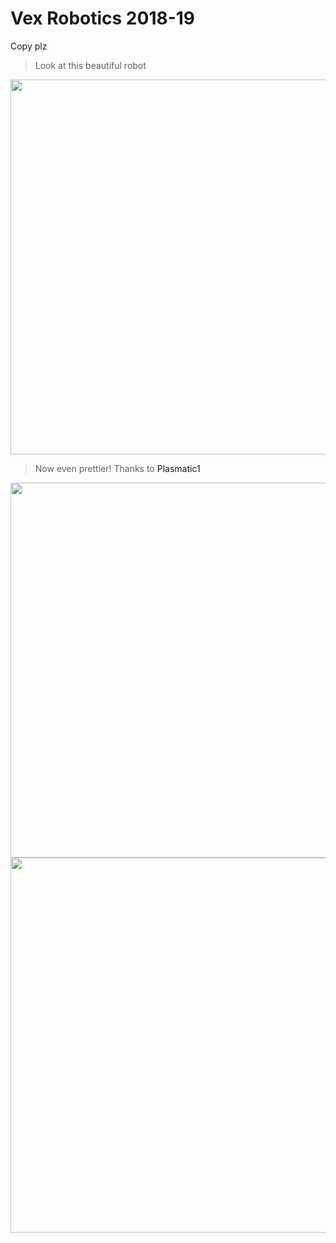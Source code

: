 # Vex Robotics 2018-19 

Copy plz



> Look at this beautiful robot

<img src="images/robot1.jpg" width="600">

> Now even prettier!  Thanks to <a scr="https://github.com/plasmatic1">Plasmatic1</a> 

<img src="images/robot2.jpg" width="600">

<img src="images/robot3.jpg" width="600">


